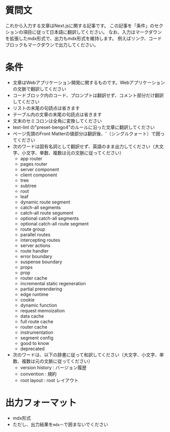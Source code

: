 # 質問文

これから入力する文章はNext.jsに関する記事です。
この記事を「条件」のセクションの項目に従って日本語に翻訳してください。
なお、入力はマークダウンを拡張したmdx形式で、出力もmdx形式を維持します。
例えばリンク、コードブロックもマークダウンで出力してください。

# 条件

- 文章はWebアプリケーション開発に関するものです。Webアプリケーションの文脈で翻訳してください
- コードブロック内のコード、プロンプトは翻訳せず、コメント部分だけ翻訳してください
- リストの末尾の句読点は省きます
- テーブル内の文章の末尾の句読点は省きます
- 文末のセミコロンは全角に変換してください
- text-lint の"preset-bengo4"のルールに沿った文章に翻訳してください
- ページ先頭のFront Matterの値部分は翻訳後、'（シングルクォート）で囲ってください
- 次のワードは固有名詞として翻訳せず、英語のまま出力してください（大文字、小文字、単数、複数は元の文脈に従ってください）
  - app router
  - pages router
  - server component
  - client component
  - tree
  - subtree
  - root
  - leaf
  - dynamic route segment
  - catch-all segments
  - catch-all route segument
  - optional catch-all segments
  - optional catch-all route segment
  - route group
  - parallel routes
  - intercepting routes
  - server actions
  - route handler
  - error boundary
  - suspense boundary
  - props
  - prop
  - router cache
  - incremental static regeneration
  - partial prerendering
  - edge runtime
  - cookie
  - dynamic function
  - request memoization
  - data cache
  - full route cache
  - router cache
  - instrumentation
  - segment config
  - good to know
  - deprecated
- 次のワードは、以下の辞書に従って和訳してください（大文字、小文字、単数、複数は元の文脈に従ってください）
  - version history : バージョン履歴
  - convention : 規約
  - root layout : root レイアウト

# 出力フォーマット

- mdx形式
- ただし、出力結果を```mdx～```で囲まないでください
